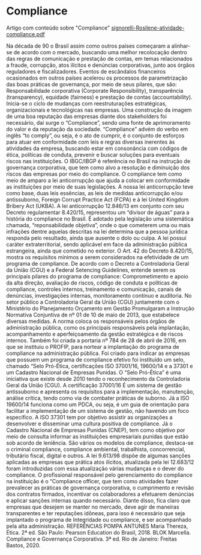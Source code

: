 # Compliance
Artigo com conteúdo sobre "Compliance"
[signorelli-Rosilene-atividade-compliance.pdf](https://github.com/ROSILENE05/Compliance/files/11748693/signorelli-Rosilene-atividade-compliance.pdf)

Na década de 90 o Brasil assim como outros países começaram a alinhar-se de acordo com o mercado, buscando uma melhor recolocação dentro das regras de comunicação e prestação de contas, em temas relacionados a fraude, corrupção, atos ilícitos e denúncias corporativas, junto aos órgãos reguladores e fiscalizadores. Eventos de escândalos financeiros ocasionados em outros países acelerou os processos de parametrização das boas práticas de governança, por meio de seus pilares, que são: Responsabilidade corporativa (Corporate Responsibility), transparência (transparency), equidade (fairness) e prestação de contas (accountability). Inicia-se o ciclo de mudanças com reestruturações estratégicas, organizacionais e tecnológicas nas empresas. Uma construção da imagem de uma boa reputação das empresas diante dos stakeholders foi necessário, daí surge o “Compliance”, sendo uma fonte de aprimoramento do valor e da reputação da sociedade. “Compliance” advém do verbo em inglês “to comply”, ou seja, é o ato de cumprir, é o conjunto de esforços para atuar em conformidade com leis e regras diversas inerentes às atividades da empresa, buscando estar em consonância com códigos de ética, políticas de conduta, prevenir e buscar soluções para eventuais riscos nas instituições. O IBGC/IBGP é referência no Brasil na instrução de governança corporativa, que tem como alvo a resolução e diminuição dos riscos das empresas por meio do compliance. O compliance tem como meio de amparo a lei anticorrupção que ajuda a colocar em conformidade as instituições por meio de suas legislações. A nossa lei anticorrupção teve como base, duas leis essências, as leis de medidas anticorrupção e/ou antissuborno, Foreign Corrupt Practice Act (FCPA) e à lei United Kingdom Bribery Act (UKBA). A lei anticorrupção 12.846/13 em conjunto com seu Decreto regulamentar 8.420/15, representou um “divisor de águas” para a história do compliance no Brasil. É adotado pela legislação uma sistemática chamada, “reponsabilidade objetiva”, onde o que cometerem uma ou mais infrações dentre aquelas descritas na lei determina que a pessoa jurídica responda pelo
resultado, ainda que ausente o dolo ou culpa. A lei possuí caráter extraterritorial, sendo aplicável em face da administração pública estrangeira, ainda que cometido no exterior. O Art. 42 do Decreto 8.420/15, mostra os requisitos mínimos a serem considerados na efetividade de um programa de compliance. De acordo com o Decreto a Controladoria Geral da União (CGU) e a Federal Setencing Guidelines, entende serem os principais pilares do programa de compliance: Comprometimento e apoio da alta direção, avaliação de riscos, código de conduta e políticas de compliance, controles internos, treinamento e comunicação, canais de denúncias, investigações internas, monitoramento contínuo e auditoria. No setor público a Controladoria Geral da União (CGU) juntamente com o Ministério do Planejamento Orçamento em Gestão Promulgaram a Instrução Normativa Conjuntiva de nº 01 de 10 de maio de 2013, que estabelece diversas medidas. A norma coloca os responsáveis pelos órgãos de administração pública, como os principais responsáveis pela implantação, acompanhamento e aperfeiçoamento da gestão estratégica e de riscos internos. Também foi criada a portaria nº 784 de 28 de abril de 2016, em que se instituiu o PROFIP, para nortear a implantação do programa de compliance na administração pública. Foi criado para indicar as empresas que possuem um programa de compliance efetivo foi instituído um selo, chamado “Selo Pró-Ética, certificações ISO 37001/16, 19600/14 e a 37301 e um Cadastro Nacional de Empresas Punidas. O “Selo Pró-Ética” é uma iniciativa que existe desde 2010 tendo o reconhecimento da Controladoria Geral da União (CGU). A certificação 37001/16 É um sistema de gestão antissuborno e apresenta os requisitos para a implementação, manutenção, análise crítica, tendo como via de combater práticas de suborno. Já a ISO 19600/14 funciona como um PDCA, ou seja, é um guia de orientação para facilitar a implementação de um sistema de gestão, não havendo um foco específico. A ISO 37301 tem por objetivo assistir as organizações a desenvolver e disseminar uma cultura positiva de compliance. Já o Cadastro Nacional de Empresas Punidas (CNEP), tem como objetivo por meio de consulta informar
as instituições empresariais punidas que estão sob acordo de leniência. São vários os modelos de compliance, destaca-se o criminal compliance, compliance ambiental, trabalhista, concorrencial, tributário fiscal, digital e outros. A lei 9.613/98 dispõe de algumas sanções aplicadas as empresas que prática atos ilícitos, atualizada pela lei 12.683/12 foram introduzidas com essa atualização várias mudanças e o dever do compliance. O profissional responsável pelo gerenciamento do compliance na instituição é o “Compliance officer, que tem como atividades fazer prevalecer as práticas de governança corporativa, o cumprimento e revisão dos contratos firmados, incentivar os colaboradores a efetuarem denúncias e aplicar sanções internas quando necessário. Diante disso, fica claro que empresas que desejem se manter no mercado, deve agir de maneiras transparentes e ter reputações idôneas, para isso é necessário que seja implantado o programa de Integridade ou compliance, e ser acompanhado pela alta administração.
REFERÊNCIAS
POMPA ANTUNES Maria Thereza, Ética. 2ª ed. São Paulo: Pearson Education do Brasil, 2018.
BLOK Marcella. Compliance e Governança Corporativa. 3ª ed. Rio de Janeiro: Freitas Bastos, 2020.
